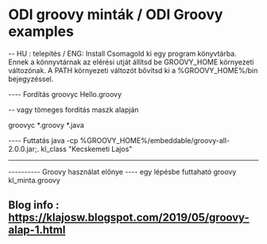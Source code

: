 #  ODI groovy minták / ODI Groovy examples

-- HU : telepítés / ENG: Install
Csomagold ki egy program könyvtárba.
Ennek a könnyvtárnak az elérési utját állítsd be GROOVY_HOME környezeti változónak.
A PATH környezeti változót bővítsd ki a %GROOVY_HOME%/bin bejegyzéssel.

 

---- Fordítás
groovyc Hello.groovy

-- vagy tömeges forditás maszk alapján

groovyc *.groovy *.java

 

---- Futtatás
java -cp %GROOVY_HOME%/embeddable/groovy-all-2.0.0.jar;. kl_class "Kecskemeti Lajos"

 
---------------------------------------------------------------------------

---------- Groovy használat előnye
---- egy lépésbe futtaható
groovy kl_minta.groovy



## Blog info : https://klajosw.blogspot.com/2019/05/groovy-alap-1.html
